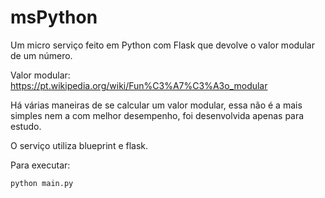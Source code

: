 # msPython

Um micro serviço feito em Python com Flask que devolve o valor modular de um número.

Valor modular:<br>
https://pt.wikipedia.org/wiki/Fun%C3%A7%C3%A3o_modular

Há várias maneiras de se calcular um valor modular, essa não é a mais simples nem a com melhor desempenho, foi desenvolvida apenas para estudo.

O serviço utiliza blueprint e flask.

Para executar:
```
python main.py
```


